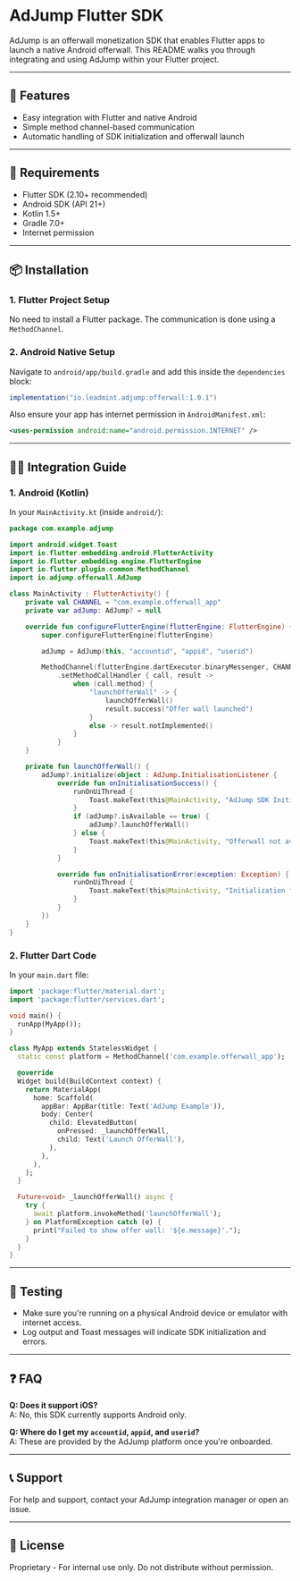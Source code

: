 
# AdJump Flutter SDK

AdJump is an offerwall monetization SDK that enables Flutter apps to launch a native Android offerwall. This README walks you through integrating and using AdJump within your Flutter project.

---

## 🚀 Features

- Easy integration with Flutter and native Android
- Simple method channel-based communication
- Automatic handling of SDK initialization and offerwall launch

---

## 🧰 Requirements

- Flutter SDK (2.10+ recommended)
- Android SDK (API 21+)
- Kotlin 1.5+
- Gradle 7.0+
- Internet permission

---

## 📦 Installation

### 1. Flutter Project Setup

No need to install a Flutter package. The communication is done using a `MethodChannel`.

### 2. Android Native Setup

Navigate to `android/app/build.gradle` and add this inside the `dependencies` block:

```groovy
implementation("io.leadmint.adjump:offerwall:1.0.1")
```

Also ensure your app has internet permission in `AndroidManifest.xml`:

```xml
<uses-permission android:name="android.permission.INTERNET" />
```

---

## 🧑‍💻 Integration Guide

### 1. Android (Kotlin)

In your `MainActivity.kt` (inside `android/`):

```kotlin
package com.example.adjump

import android.widget.Toast
import io.flutter.embedding.android.FlutterActivity
import io.flutter.embedding.engine.FlutterEngine
import io.flutter.plugin.common.MethodChannel
import io.adjump.offerwall.AdJump

class MainActivity : FlutterActivity() {
    private val CHANNEL = "com.example.offerwall_app"
    private var adJump: AdJump? = null

    override fun configureFlutterEngine(flutterEngine: FlutterEngine) {
        super.configureFlutterEngine(flutterEngine)

        adJump = AdJump(this, "accountid", "appid", "userid")

        MethodChannel(flutterEngine.dartExecutor.binaryMessenger, CHANNEL)
            .setMethodCallHandler { call, result ->
                when (call.method) {
                    "launchOfferWall" -> {
                        launchOfferWall()
                        result.success("Offer wall launched")
                    }
                    else -> result.notImplemented()
                }
            }
    }

    private fun launchOfferWall() {
        adJump?.initialize(object : AdJump.InitialisationListener {
            override fun onInitialisationSuccess() {
                runOnUiThread {
                    Toast.makeText(this@MainActivity, "AdJump SDK Initialized", Toast.LENGTH_SHORT).show()
                }
                if (adJump?.isAvailable == true) {
                    adJump?.launchOfferWall()
                } else {
                    Toast.makeText(this@MainActivity, "Offerwall not available!", Toast.LENGTH_SHORT).show()
                }
            }

            override fun onInitialisationError(exception: Exception) {
                runOnUiThread {
                    Toast.makeText(this@MainActivity, "Initialization failed: ${exception.message}", Toast.LENGTH_SHORT).show()
                }
            }
        })
    }
}
```

### 2. Flutter Dart Code

In your `main.dart` file:

```dart
import 'package:flutter/material.dart';
import 'package:flutter/services.dart';

void main() {
  runApp(MyApp());
}

class MyApp extends StatelessWidget {
  static const platform = MethodChannel('com.example.offerwall_app');

  @override
  Widget build(BuildContext context) {
    return MaterialApp(
      home: Scaffold(
        appBar: AppBar(title: Text('AdJump Example')),
        body: Center(
          child: ElevatedButton(
            onPressed: _launchOfferWall,
            child: Text('Launch OfferWall'),
          ),
        ),
      ),
    );
  }

  Future<void> _launchOfferWall() async {
    try {
      await platform.invokeMethod('launchOfferWall');
    } on PlatformException catch (e) {
      print("Failed to show offer wall: '${e.message}'.");
    }
  }
}
```

---

## 🧪 Testing

- Make sure you're running on a physical Android device or emulator with internet access.
- Log output and Toast messages will indicate SDK initialization and errors.

---

## ❓ FAQ

**Q: Does it support iOS?**  
A: No, this SDK currently supports Android only.

**Q: Where do I get my `accountid`, `appid`, and `userid`?**  
A: These are provided by the AdJump platform once you're onboarded.

---

## 📞 Support

For help and support, contact your AdJump integration manager or open an issue.

---

## 📃 License

Proprietary - For internal use only. Do not distribute without permission.
